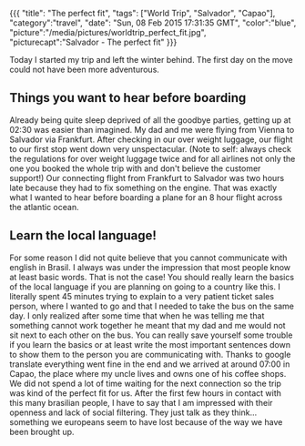 {{{
  "title": "The perfect fit",
  "tags": ["World Trip", "Salvador", "Capao"],
  "category":"travel",
  "date": "Sun, 08 Feb 2015 17:31:35 GMT",
  "color":"blue",
  "picture":"/media/pictures/worldtrip_perfect_fit.jpg",
  "picturecapt":"Salvador - The perfect fit"
}}}

Today I started my trip and left the winter behind. The first day on the move could not have been more adventurous.
<!--more-->
## Things you want to hear before boarding
Already being quite sleep deprived of all the goodbye parties, getting up at 02:30 was easier than imagined. My dad and me were flying from Vienna
to Salvador via Frankfurt. After checking in our over weight luggage, our flight to our first stop went down very unspectacular.
(Note to self: always check the regulations for over weight luggage twice and for all airlines not only the one you booked the whole trip with and don't believe the customer support!)
Our connecting flight from Frankfurt to Salvador was two hours late because they had to fix something on the engine. That was exactly
what I wanted to hear before boarding a plane for an 8 hour flight across the atlantic ocean.

## Learn the local language!
For some reason I did not quite believe that you cannot communicate with english in Brasil. I always was under the impression
that most people know at least basic words.
That is not the case!
You should really learn the basics of the local language if you are planning on going to a country like this. I literally spent
45 minutes trying to explain to a very patient ticket sales person, where I wanted to go and that I needed to take the bus on the
same day. I only realized after some time that when he was telling me that something cannot work together he meant that my dad and
me would not sit next to each other on the bus. You can really save yourself some trouble if you learn the basics or at least
write the most important sentences down to show them to the person you are communicating with. Thanks to google translate everything
went fine in the end and we arrived at around 07:00 in Capao, the place where my uncle lives and owns one of his coffee shops.
We did not spend a lot of time waiting for the next connection so the trip was kind of the perfect fit for us.
After the first few hours in contact with this many brasilian people, I have to say that I am impressed with their openness and
lack of social filtering. They just talk as they think... something we europeans seem to have lost because of the way we have
been brought up.

<!--gallery:media/pictures/perfectfit-->


